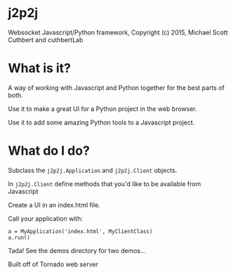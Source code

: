 # j2p2j
Websocket Javascript/Python framework, Copyright (c) 2015, Michael Scott Cuthbert and cuthbertLab

What is it?
===========
A way of working with Javascript and Python together for the best parts of both.

Use it to make a great UI for a Python project in the web browser.

Use it to add some amazing Python tools to a Javascript project.


What do I do?
==============
Subclass the `j2p2j.Application` and `j2p2j.Client` objects.

In `j2p2j.Client` define methods that you'd like to be available from Javascript

Create a UI in an index.html file.

Call your application with: 

    a = MyApplication('index.html', MyClientClass)
    a.run()
    
Tada!  See the demos directory for two demos...

Built off of Tornado web server



